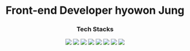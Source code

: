 <div align="center">
<h1>Front-end Developer hyowon Jung</h1>
<h3>Tech Stacks</h3>
<div>
 <img src="https://img.shields.io/badge/HTML5-353535?style=for-the-badge&logo=HTML5&logoColor=E34F26"/>
 <img src="https://img.shields.io/badge/CSS3-353535?style=for-the-badge&logo=CSS3&logoColor=1572B6"/>
 <img src="https://img.shields.io/badge/JavaScript-353535?style=for-the-badge&logo=JavaScript&logoColor=F7DF1E"/>
 <img src="https://img.shields.io/badge/React-353535?style=for-the-badge&logo=React&logoColor=61DAFB"/>
 <img src="https://img.shields.io/badge/Styled Components-353535?style=for-the-badge&logo=Styled Components&logoColor=DB7093"/>
 <img src="https://img.shields.io/badge/Sass-353535?style=for-the-badge&logo=Sass&logoColor=CC6699"/>
 <img src="https://img.shields.io/badge/Svelte-353535?style=for-the-badge&logo=Svelte&logoColor=FF3E00"/>
 <img src="https://img.shields.io/badge/three.js-353535?style=for-the-badge&logo=three.js&logoColor=000000"/>
</div>
</div>
